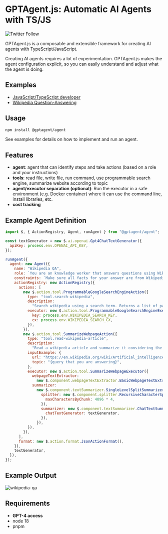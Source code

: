 # GPTAgent.js: Automatic AI Agents with TS/JS

![Twitter Follow](https://img.shields.io/twitter/follow/lgrammel?style=social)

GPTAgent.js is a composable and extensible framework for creating AI agents with TypeScript/JavaScript.

Creating AI agents requires a lot of experimentation.
GPTAgent.js makes the agent configuration explicit, so you can easily understand and adjust what the agent is doing.

## Examples

- [JavaScript/TypeScript developer](examples/javascript-developer)
- [Wikipedia Question-Answering](examples/wikipedia-qa)

## Usage

```sh
npm install @gptagent/agent
```

See examples for details on how to implement and run an agent.

## Features

- **agent**: agent that can identify steps and take actions (based on a role and your instructions)
- **tools**: read file, write file, run command, use programmable search engine, summarize website according to topic
- **agent/executor separation (optional)**: Run the executor in a safe environment (e.g. Docker container) where it can use the command line, install libraries, etc.
- **cost tracking**

## Example Agent Definition

```js
import $, { ActionRegistry, Agent, runAgent } from "@gptagent/agent";

const textGenerator = new $.ai.openai.Gpt4ChatTextGenerator({
  apiKey: process.env.OPENAI_API_KEY,
});

runAgent({
  agent: new Agent({
    name: "Wikipedia QA",
    role: `You are an knowledge worker that answers questions using Wikipedia content.`,
    constraints: `Make sure all facts for your answer are from Wikipedia articles that you have read.`,
    actionRegistry: new ActionRegistry({
      actions: [
        new $.action.tool.ProgrammableGoogleSearchEngineAction({
          type: "tool.search-wikipedia",
          description:
            "Search wikipedia using a search term. Returns a list of pages.",
          executor: new $.action.tool.ProgrammableGoogleSearchEngineExecutor({
            key: process.env.WIKIPEDIA_SEARCH_KEY,
            cx: process.env.WIKIPEDIA_SEARCH_CX,
          }),
        }),
        new $.action.tool.SummarizeWebpageAction({
          type: "tool.read-wikipedia-article",
          description:
            "Read a wikipedia article and summarize it considering the query.",
          inputExample: {
            url: "https://en.wikipedia.org/wiki/Artificial_intelligence",
            topic: "{query that you are answering}",
          },
          executor: new $.action.tool.SummarizeWebpageExecutor({
            webpageTextExtractor:
              new $.component.webpageTextExtractor.BasicWebpageTextExtractor(),
            summarizer:
              new $.component.textSummarizer.SingleLevelSplitSummarizer({
                splitter: new $.component.splitter.RecursiveCharacterSplitter({
                  maxCharactersByChunk: 4096 * 4,
                }),
                summarizer: new $.component.textSummarizer.ChatTextSummarizer({
                  chatTextGenerator: textGenerator,
                }),
              }),
          }),
        }),
      ],
      format: new $.action.format.JsonActionFormat(),
    }),
    textGenerator,
  }),
});
```

## Example Output

![wikipedia-qa](https://github.com/lgrammel/gptagent.js/raw/main/examples/wikipedia-qa/screenshot/wikipedia-qa-001.png)

## Requirements

- **GPT-4 access**
- node 18
- pnpm
